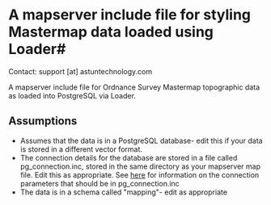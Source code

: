 # A  mapserver include file for styling Mastermap data loaded using Loader#

Contact: support [at] astuntechnology.com

A mapserver include file for Ordnance Survey Mastermap topographic data as loaded into PostgreSQL via Loader.

## Assumptions ##

 * Assumes that the data is in a PostgreSQL database- edit this if your data is stored in a different vector format. 
 * The connection details for the database are stored in a file called pg\_connection.inc, stored in the same directory as your mapserver map file. Edit this as appropriate. See [here](http://mapserver.org/input/vector/postgis.html#data-access-connection-method) for information on the connection parameters that should be in pg\_connection.inc
 * The data is in a schema called "mapping"- edit as appropriate

